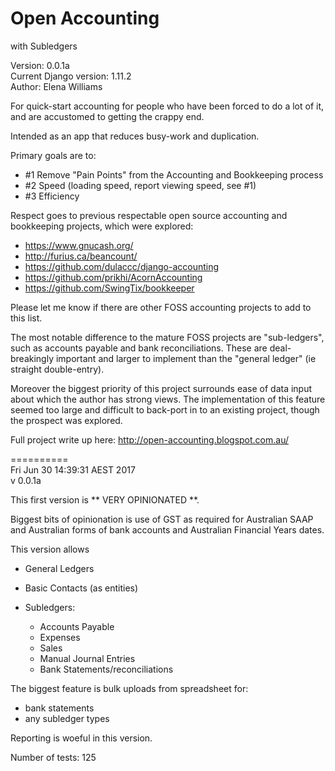 # Open Accounting
with Subledgers

Version: 0.0.1a <br>
Current Django version: 1.11.2  <br>
Author: Elena Williams

For quick-start accounting for people who have been forced to do a lot of it,
and are accustomed to getting the crappy end.

Intended as an app that reduces busy-work and duplication.

Primary goals are to:
 - #1 Remove "Pain Points" from the Accounting and Bookkeeping process
 - #2 Speed (loading speed, report viewing speed, see #1)
 - #3 Efficiency

Respect goes to previous respectable open source accounting and bookkeeping
projects, which were explored:

- https://www.gnucash.org/
- http://furius.ca/beancount/
- https://github.com/dulaccc/django-accounting
- https://github.com/prikhi/AcornAccounting
- https://github.com/SwingTix/bookkeeper

Please let me know if there are other FOSS accounting projects to add to this list.

The most notable difference to the mature FOSS projects are "sub-ledgers", such as
accounts payable and bank reconciliations. These are deal-breakingly important
and larger to implement than the "general ledger" (ie straight double-entry).

Moreover the biggest priority of this project surrounds ease of data input about
which the author has strong views. The implementation of this feature seemed too
large and difficult to back-port in to an existing project, though the prospect
was explored.

Full project write up here:
http://open-accounting.blogspot.com.au/



========== <br>
Fri Jun 30 14:39:31 AEST 2017  <br>
v 0.0.1a


This first version is ** VERY OPINIONATED **.

Biggest bits of opinionation is use of GST as required for Australian SAAP and
Australian forms of bank accounts and Australian Financial Years dates.

This version allows

 - General Ledgers
 - Basic Contacts (as entities)

 - Subledgers:
   - Accounts Payable
   - Expenses
   - Sales
   - Manual Journal Entries
   - Bank Statements/reconciliations


The biggest feature is bulk uploads from spreadsheet for:
- bank statements
- any subledger types

Reporting is woeful in this version.

Number of tests: 125
